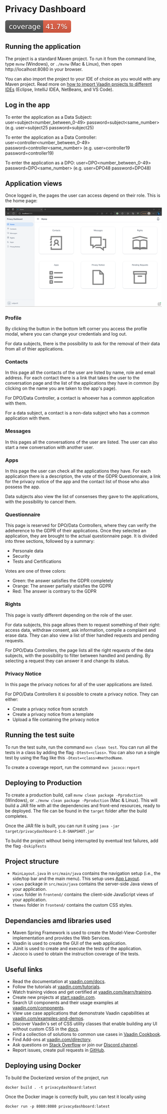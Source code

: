 # Privacy Dashboard

[![coverage](https://raw.githubusercontent.com/sifis-home/privacydashboard/gh-pages/reports/jacoco.svg 'Code Coverage')](https://sifis-home.github.io/privacydashboard/reports/index.html)

## Running the application

The project is a standard Maven project. To run it from the command line,
type `mvnw` (Windows), or `./mvnw` (Mac & Linux), then open
http://localhost:8080 in your browser.

You can also import the project to your IDE of choice as you would with any
Maven project. Read more on [how to import Vaadin projects to different 
IDEs](https://vaadin.com/docs/latest/flow/guide/step-by-step/importing) (Eclipse, IntelliJ IDEA, NetBeans, and VS Code).

## Log in the app

To enter the application as a Data Subject: user=subject<number_between_0-49> password=subject<same_number> (e.g. user=subject25 password=subject25)

To enter the application as a Data Controller: user=controller<number_between_0-49> password=controller<same_number> (e.g. user=controller19 password=controller19)

To enter the application as a DPO: user=DPO<number_between_0-49> password=DPO<same_number> (e.g. user=DPO48 password=DPO48)

## Application views

Once logged in, the pages the user can access depend on their role. This is the home page:

![Home screen of the web app](readmeImgs\home.png)

### Profile

By clicking the button in the bottom left corner you access the profile modal, where you can change your credentials and log out.

For data subjects, there is the possibility to ask for the removal of their data from all of thier applications.

### Contacts

In this page all the contacts of the user are listed by name, role and email address. For each contact there is a link that takes the user to the conversation page and the list of the applications they have in common (by clicking on the name you are taken to the app's page). 

For DPO/Data Controller, a contact is whoever has a common application with them.

For a data subject, a contact is a non-data subject who has a common application with them.

### Messages

In this pages all the conversations of the user are listed. The user can also start a new conversation with another user.

### Apps

In this page the user can check all the applications they have. For each application there is a description, the vote of the GDPR Questionnaire, a link for the privacy notice of the app and the contact list of those who also possess the app.

Data subjects also view the list of consenses they gave to the applications, with the possibility to cancel them.

### Questionnaire

This page is reserved for DPO/Data Controllers, where they can verify the adeherence to the GDPR of their applications. Once they selected an application, they are brought to the actual questionnaire page. It is divided into three sections, followed by a summary:
- Personale data
- Security
- Tests and Certifications

Votes are one of three colors:
- Green: the answer satisfies the GDPR completely
- Orange: The answer partially staisfies the GDPR
- Red: The answer is contrary to the GDPR

### Rights

This page is vastly different depending on the role of the user.

For data subjects, this page allows them to request something of their right: access data, withdraw consent, ask information, compile a complaint and erase data. They can also view a list of thier handled requests and pending requests.

For DPO/Data Controllers, the page lists all the right requests of the data subjects, with the possibility to filter between handled and pending. By selecting a request they can answer it and change its status.

### Privacy Notice

In this page the privacy notices for all of the user applications are listed.

For DPO/Data Controllers it si possible to create a privacy notice. They can either:
- Create a privacy notice from scratch
- Create a privacy notice from a template
- Upload a file containing the privacy notice

## Running the test suite

To run the test suite, run the command `mvn clean test`. You can run all the tests in a class by adding the flag `-Dtest=<class>`. You can also run a single test by using the flag like this `-Dtest=<class>#methodName`.

To create a coverage report, run the command `mvn jacoco:report`

## Deploying to Production

To create a production build, call `mvnw clean package -Pproduction` (Windows),
or `./mvnw clean package -Pproduction` (Mac & Linux).
This will build a JAR file with all the dependencies and front-end resources,
ready to be deployed. The file can be found in the `target` folder after the build completes.

Once the JAR file is built, you can run it using
`java -jar target/privacydashboard-1.0-SNAPSHOT.jar`

To build the project without being interrupted by eventual test failures, add the flag `-DskipTests`

## Project structure

- `MainLayout.java` in `src/main/java` contains the navigation setup (i.e., the
  side/top bar and the main menu). This setup uses
  [App Layout](https://vaadin.com/components/vaadin-app-layout).
- `views` package in `src/main/java` contains the server-side Java views of your application.
- `views` folder in `frontend/` contains the client-side JavaScript views of your application.
- `themes` folder in `frontend/` contains the custom CSS styles.

## Dependancies amd libraries used
- Maven Spring Framework is used to create the Model-View-Controller implementation and provides the Web Services.
- Vaadin is used to create the GUI of the web application.
- JUnit is used to create and execute the tests of the application.
- Jacoco is used to obtain the instruction coverage of the tests.

## Useful links

- Read the documentation at [vaadin.com/docs](https://vaadin.com/docs).
- Follow the tutorials at [vaadin.com/tutorials](https://vaadin.com/tutorials).
- Watch training videos and get certified at [vaadin.com/learn/training](https://vaadin.com/learn/training).
- Create new projects at [start.vaadin.com](https://start.vaadin.com/).
- Search UI components and their usage examples at [vaadin.com/components](https://vaadin.com/components).
- View use case applications that demonstrate Vaadin capabilities at [vaadin.com/examples-and-demos](https://vaadin.com/examples-and-demos).
- Discover Vaadin's set of CSS utility classes that enable building any UI without custom CSS in the [docs](https://vaadin.com/docs/latest/ds/foundation/utility-classes). 
- Find a collection of solutions to common use cases in [Vaadin Cookbook](https://cookbook.vaadin.com/).
- Find Add-ons at [vaadin.com/directory](https://vaadin.com/directory).
- Ask questions on [Stack Overflow](https://stackoverflow.com/questions/tagged/vaadin) or join our [Discord channel](https://discord.gg/MYFq5RTbBn).
- Report issues, create pull requests in [GitHub](https://github.com/vaadin/platform).


## Deploying using Docker

To build the Dockerized version of the project, run

```
docker build . -t privacydashboard:latest
```

Once the Docker image is correctly built, you can test it locally using

```
docker run -p 8080:8080 privacydashboard:latest
```
